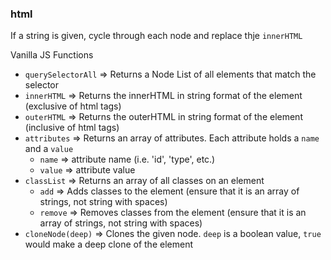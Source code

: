 ### html

If a string is given, cycle through each node and replace thje `innerHTML`

Vanilla JS Functions
* `querySelectorAll` => Returns a Node List of all elements that match the selector
* `innerHTML` => Returns the innerHTML in string format of the element (exclusive of html tags)
* `outerHTML` => Returns the outerHTML in string format of the element (inclusive of html tags)
* `attributes` => Returns an array of attributes. Each attribute holds a `name` and a `value`
    * `name` => attribute name (i.e. 'id', 'type', etc.)
    * `value` => attribute value
* `classList` => Returns an array of all classes on an element
    * `add` => Adds classes to the element (ensure that it is an array of strings, not string with spaces)
    * `remove` => Removes classes from the element (ensure that it is an array of strings, not string with spaces)
* `cloneNode(deep)` => Clones the given node. `deep` is a boolean value, `true` would make a deep clone of the element